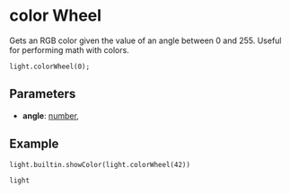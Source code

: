 # color Wheel

Gets an RGB color given the value of an angle between 0 and 255. Useful
for performing math with colors.

```sig
light.colorWheel(0);
```

## Parameters

* **angle**: [number](/reference/blocks/number), 

## Example

```blocks
light.builtin.showColor(light.colorWheel(42))
```

```package
light
```
